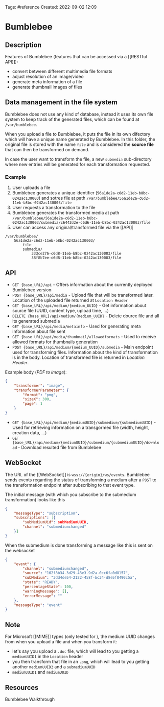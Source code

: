  Tags: #reference 
Created: 2022-09-02 12:09

# Bumblebee
## Description
Features of Bumblebee (features that can be accessed via a [[RESTful API]]):
- convert between different multimedia file formats
- adjust resolution of an image/video
- generate meta information of a file
- generate thumbnail images of files

## Data management in the file system
Bumblebee does not use any kind of database, instead it uses its own file system to keep track of the generated files, which can be found at `/var/bumblebee`.

When you upload a file to Bumblebee, it puts the file in its own difectory which will have a unique name generated by Bumblebee. In this folder, the original file is stored with the name `file` and is considered the **source file** that can then be transformed on demand.

In case the user want to transform the file, a new `submedia` sub-directory where new entries will be generated for each transformation requested.

### Example
1. User uploads a file
2. Bumblebee generates a unique identifier (`56a1de2a-c6d2-11eb-b8bc-0242ac130003`) and sotres file at path `/var/bumblebee/56a1de2a-c6d2-11eb-b8bc-0242ac130003/file`
3. User requests a transformation to the file
4. Bumblebee generates the transformed media at path `/var/bumblebee/56a1de2a-c6d2-11eb-b8bc- 0242ac130003/submedia/c6442d2e-c6d6-11eb-b8bc-0242ac130003/file`
5. User can access any original/transformed file via the [[API]]

```
/var/bumblebee/
	56a1de2a-c6d2-11eb-b8bc-0242ac130003/
		file
		submedia/
			333ce276-c6d8-11eb-b8bc-0242ac130003/file
			38f8b7ee-c6d8-11eb-b8bc-0242ac130003/file
```

## API
- `GET {base_URL}/api` - Offers information about the currently deployed Bumblebee version
- `POST {base_URL}/api/media` - Upload file that will be transformed later. Location of the uploaded file returned at `Location Header`
- `GET {base_URL}/api/medium/{medium_UUID}` - Get information about source file (UUID, content type, upload time, ...)
- `DELETE {base_URL}/api/medium/{medium_UUID}` - Delete dource file and all its generated submedia
- `GET {base_URL}/api/media/metainfo` - Used for generating meta information about file sent
- `GET {base_URL}/api/media/thumbnail/allowedformats` - Used to receive allowed formats for thumbnails generation
- `POST {base_URL}/api/medium/{medium_UUID}/submedia` - Main endpoint used for transforming files. Information about the kind of transformation is in the body. Location of transformed file is returned in *Location Header*.

Example body (*PDF to image*):
```json
{
	"transformer": "image",
	"transformerParameter": {
		"format": "png",
		"sizeX": 300,
		"page": 1
	}
}
```

- `GET {base_URL}/api/medium/{mediumUUID}/submedium/{submediumUUID}` - Used for retrieving information on a transgormed file (width, height, creation data, ...)
- `GET {base_URL}/api/medium/{mediumUUID}/submedium/{submediumUUID}/download` - Download resulted file from Bumblebee

## WebSocket
The URL of the [[WebSocket]] is `wss://{origin}/ws/events`. Bumblebee sends events regarding the status of transforming a medium after a `POST` to the transformation endpoint after subscribing to that event type.

The initial message (with which you subscribe to the submedium transformation) looks like this

```json
{
	"messageType": "subscription",
	"subscriptions": [{
		"subMediumUid": subMediumUUID,
		"channel": "submediumchanged"
	}]
}
```

When the submedium is done transforming a message like this is sent on the websocket

```json
{
	"event": {
		"channel": "submediumchanged",
		"source": "162f8b34-3d29-43e3-9d2a-0cc6fa0d8157",
		"subMedium": "3dd4de54-2122-458f-bc34-d8e5f8490c5a",
		"state": "READY",
		"percentageState": 100,
		"warningMessage": [],
		"errorMessage": ""
	},
	"messageType": "event"
}
```

## Note
For Microsoft [[MIME]] types (only tested for ), the medium UUID changes from when you upload a file and when you transform it:
- let's say you upload a `.doc` file, which will lead to you getting a `mediumUUID1` in the `Location` header
- you then transform that file in an `.png`, which will lead to you getting another `mediumUUID2` and a `submediumUUID`
- `mediumUUID1` and `mediumUUID`

## Resources
Bumblebee Walkthrough